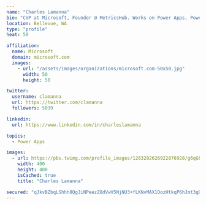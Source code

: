 ```yaml
---
name: "Charles Lamanna"
bio: "CVP at Microsoft, Founder @ MetricsHub. Works on Power Apps, Power Automate, Power Virtual Agent, Common Data Service and Dynamics 365."
location: Bellevue, WA
type: "profile"
heat: 50

affiliation:
  name: Microsoft
  domain: microsoft.com
  images:
    - url: "/assets/images/organizations/microsoft.com-50x50.jpg"
      width: 50
      height: 50

twitter:
  username: clamanna
  url: https://twitter.com/clamanna
  followers: 5039

linkedin:
  url: https://www.linkedin.com/in/charleslamanna

topics:
  - Power Apps

images:
  - url: https://pbs.twimg.com/profile_images/1263202626922876928/g6qGbHZ-_400x400.jpg
    width: 400
    height: 400
    isCached: true
    title: "Charles Lamanna"

secured: "qJkvBZbqLShhh8QgJiNPeezZ8dVwV5NjNU3+fLKNvMAX1OozHtkqP6hJmt3gDZ4C5jxd51V00i/GP7QDRZXXj/aod6vLbsgDdscQ0gfkbUHEbxXSiDpmHaLQJP5wuV1sQQCBpitT1Jk9tAcNQmxXE3WfP50V8xbcJpfXopP7Nf83ir5lI/1szl+VlJtQSqaigfrS09EiEzQyPGhLBbOtgp2TjZiC1h97pOBAY79rmwKF7+GukPJWVdKLkPU06Jsmd1ctid75i+D1DPnN61powW/esmEPv+pl36KTb4kPL67vYHnewlweZ/pq2BHChAIH7MCmsE4mK76r7aGDFX4Xq1yETasdBJ1c1DnyYG4v98+F2iIR3hpvoVzP5qrwNqD9RqYbSFraIuqgMwbq/uCUrgjtNqJvl1XC8l3dNPrPuI0=;A/XcYmTYy/Wezl6BOOEE3A=="
---
```


